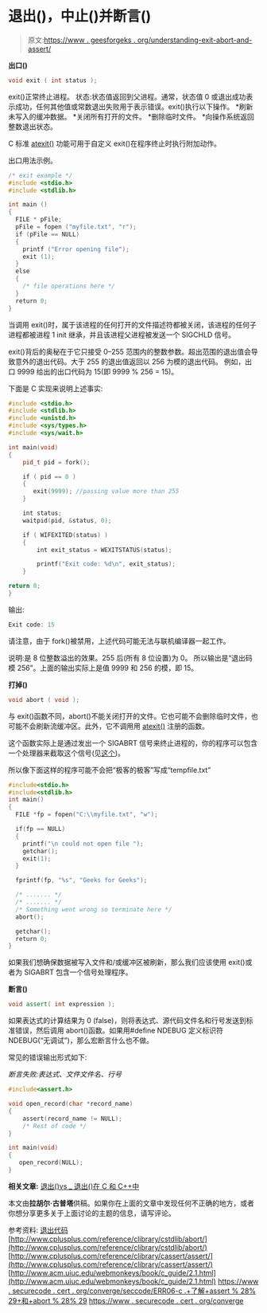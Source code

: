 # 退出()，中止()并断言()

> 原文:[https://www . geesforgeks . org/understanding-exit-abort-and-assert/](https://www.geeksforgeeks.org/understanding-exit-abort-and-assert/)

**出口()**

```cpp
void exit ( int status ); 
```

exit()正常终止进程。
状态:状态值返回到父进程。通常，状态值 0 或退出成功表示成功，任何其他值或常数退出失败用于表示错误。exit()执行以下操作。
*刷新未写入的缓冲数据。
*关闭所有打开的文件。
*删除临时文件。
*向操作系统返回整数退出状态。

C 标准 [atexit()](http://www.cplusplus.com/reference/clibrary/cstdlib/atexit/) 功能可用于自定义 exit()在程序终止时执行附加动作。

出口用法示例。

```cpp
/* exit example */
#include <stdio.h>
#include <stdlib.h>

int main ()
{
  FILE * pFile;
  pFile = fopen ("myfile.txt", "r");
  if (pFile == NULL)
  {
    printf ("Error opening file");
    exit (1);
  }
  else
  {
    /* file operations here */
  }
  return 0;
}
```

当调用 exit()时，属于该进程的任何打开的文件描述符都被关闭，该进程的任何子进程都被进程 1 init 继承，并且该进程父进程被发送一个 SIGCHLD 信号。

exit()背后的奥秘在于它只接受 0–255 范围内的整数参数。超出范围的退出值会导致意外的退出代码。大于 255 的退出值返回以 256 为模的退出代码。
例如，出口 9999 给出的出口代码为 15(即 9999 % 256 = 15)。

下面是 C 实现来说明上述事实:

```cpp
#include <stdio.h>
#include <stdlib.h>
#include <unistd.h>
#include <sys/types.h>
#include <sys/wait.h>

int main(void)
{
    pid_t pid = fork();

    if ( pid == 0 )
    {
       exit(9999); //passing value more than 255
    }

    int status;
    waitpid(pid, &status, 0);

    if ( WIFEXITED(status) )
    {
        int exit_status = WEXITSTATUS(status);

        printf("Exit code: %d\n", exit_status);
    }

return 0;
}
```

输出:

```cpp
Exit code: 15

```

请注意，由于 fork()被禁用，上述代码可能无法与联机编译器一起工作。

说明:是 8 位整数溢出的效果。255 后(所有 8 位设置)为 0。
所以输出是“退出码模 256”。上面的输出实际上是值 9999 和 256 的模，即 15。

**打掉()**

```cpp
void abort ( void );
```

与 exit()函数不同，abort()不能关闭打开的文件。它也可能不会删除临时文件，也可能不会刷新流缓冲区。此外，它不调用用 [atexit()](http://www.cplusplus.com/reference/clibrary/cstdlib/atexit/) 注册的函数。

这个函数实际上是通过发出一个 SIGABRT 信号来终止进程的，你的程序可以包含一个处理器来截取这个信号(见[这个](http://msdn.microsoft.com/en-us/library/xdkz3x12%28VS.80%29.aspx))。

所以像下面这样的程序可能不会把“极客的极客”写成“tempfile.txt”

```cpp
#include<stdio.h>
#include<stdlib.h>
int main()
{
  FILE *fp = fopen("C:\\myfile.txt", "w");

  if(fp == NULL)
  {
    printf("\n could not open file ");
    getchar();
    exit(1);
  }  

  fprintf(fp, "%s", "Geeks for Geeks");

  /* ....... */
  /* ....... */
  /* Something went wrong so terminate here */  
  abort();

  getchar();
  return 0;  
}    
```

如果我们想确保数据被写入文件和/或缓冲区被刷新，那么我们应该使用 exit()或者为 SIGABRT 包含一个信号处理程序。

**断言()**

```cpp
void assert( int expression );
```

如果表达式的计算结果为 0 (false)，则将表达式、源代码文件名和行号发送到标准错误，然后调用 abort()函数。如果用#define NDEBUG 定义标识符 NDEBUG(“无调试”)，那么宏断言什么也不做。

常见的错误输出形式如下:

*断言失败:表达式、文件文件名、行号*

```cpp
#include<assert.h>

void open_record(char *record_name)
{
    assert(record_name != NULL);
    /* Rest of code */
}

int main(void)
{
   open_record(NULL);
}
```

**相关文章:**
[退出()vs _ 退出()在 C 和 C++中](https://www.geeksforgeeks.org/exit-vs-_exit-c-cpp/)

本文由**拉胡尔·古普塔**供稿。如果你在上面的文章中发现任何不正确的地方，或者你想分享更多关于上面讨论的主题的信息，请写评论。

参考资料:
[退出代码](http://www.tldp.org/LDP/abs/html/exitcodes.html)
[http://www.cplusplus.com/reference/clibrary/cstdlib/abort/](http://www.cplusplus.com/reference/clibrary/cstdlib/abort/)
[http://www.cplusplus.com/reference/clibrary/cassert/assert/](http://www.cplusplus.com/reference/clibrary/cassert/assert/)
[http://www.acm.uiuc.edu/webmonkeys/book/c_guide/2.1.html](http://www.acm.uiuc.edu/webmonkeys/book/c_guide/2.1.html)
[https://www . securecode . cert . org/converge/seccode/ERR06-c .+了解+assert % 28% 29+和+abort % 28% 29](https://www.securecoding.cert.org/confluence/display/seccode/ERR06-C.+Understand+the+termination+behavior+of+assert%28%29+and+abort%28%29)
[https://www . securecode . cert . org/converge](https://www.securecoding.cert.org/confluence/display/seccode/ERR04-C.+Choose+an+appropriate+termination+strategy)